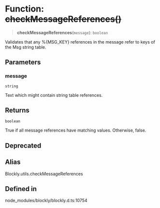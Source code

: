 # Function: ~~checkMessageReferences()~~

> **checkMessageReferences**(`message`): `boolean`

Validates that any %{MSG_KEY} references in the message refer to keys of
the Msg string table.

## Parameters

### message

`string`

Text which might contain string table references.

## Returns

`boolean`

True if all message references have matching values.
Otherwise, false.

## Deprecated

## Alias

Blockly.utils.checkMessageReferences

## Defined in

node_modules/blockly/blockly.d.ts:10754
